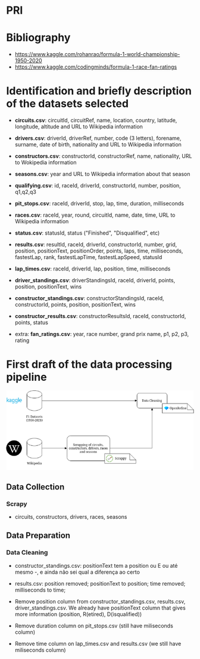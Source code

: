 # PRI

# Bibliography

- https://www.kaggle.com/rohanrao/formula-1-world-championship-1950-2020
- https://www.kaggle.com/codingminds/formula-1-race-fan-ratings


# Identification and briefly description of the datasets selected

- **circuits.csv**: circuitId, circuitRef, name, location, country, latitude, longitude, altitude and URL to Wikipedia information
- **drivers.csv**: driverId, driverRef, number, code (3 letters), forename, surname, date of birth, nationality and URL to Wikipedia information
- **constructors.csv**: constructorId, constructorRef, name, nationality, URL to Wokipedia information
- **seasons.csv**: year and URL to Wikipedia information about that season
- **qualifying.csv**: id, raceId, driverId, constructorId, number, position, q1,q2,q3
- **pit_stops.csv**: raceId, driverId, stop, lap, time, duration, milliseconds
- **races.csv**: raceId, year, round, circuitId, name, date, time, URL to Wikipedia information
- **status.csv**: statusId, status ("Finished", "Disqualified", etc)
- **results.csv**: resultId, raceId, driverId, constructorId, number, grid, position, positionText, positionOrder, points, laps, time, milliseconds, fastestLap, rank, fastestLapTime, fastestLapSpeed, statusId
- **lap_times.csv**: raceId, driverId, lap, position, time, milliseconds
- **driver_standings.csv**: driverStandingsId, raceId, driverId, points, position, positionText, wins
- **constructor_standings.csv**: constructorStandingsId, raceId, constructorId, points, position, positionText, wins
- **constructor_results.csv**: constructorResultsId, raceId, constructorId, points, status

- extra: **fan_ratings.csv**: year, race number, grand prix name, p1, p2, p3, rating

# First draft of the data processing pipeline
![First Draft of the pipeline](images/pipeline.drawio.png)

## Data Collection
### Scrapy
- circuits, constructors, drivers, races, seasons

## Data Preparation
### Data Cleaning
- constructor_standings.csv: positionText tem a position ou E ou até mesmo -, e ainda não sei qual a diferença ao certo
- results.csv: position removed; positionText to position; time removed; milliseconds to time;

- Remove position column from constructor_standings.csv, results.csv, driver_standings.csv. We already have positionText column that gives more information (position, R(etired), D(isqualified))

- Remove duration column on pit_stops.csv (still have miliseconds column)

- Remove time column on lap_times.csv and results.csv (we still have miliseconds column)
